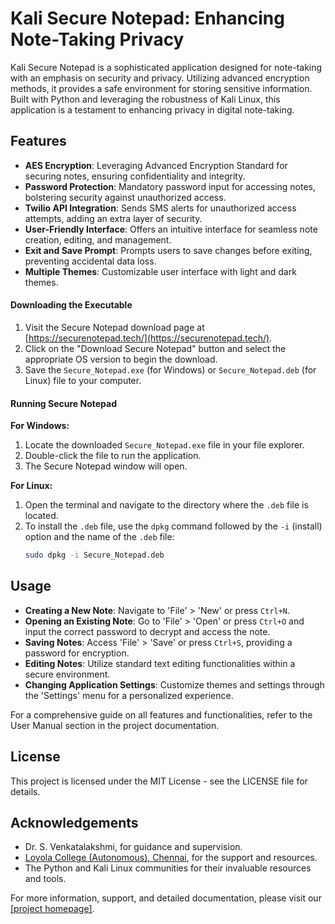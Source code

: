 # Kali Secure Notepad: Enhancing Note-Taking Privacy

Kali Secure Notepad is a sophisticated application designed for note-taking with an emphasis on security and privacy. Utilizing advanced encryption methods, it provides a safe environment for storing sensitive information. Built with Python and leveraging the robustness of Kali Linux, this application is a testament to enhancing privacy in digital note-taking.

## Features

- **AES Encryption**: Leveraging Advanced Encryption Standard for securing notes, ensuring confidentiality and integrity.
- **Password Protection**: Mandatory password input for accessing notes, bolstering security against unauthorized access.
- **Twilio API Integration**: Sends SMS alerts for unauthorized access attempts, adding an extra layer of security.
- **User-Friendly Interface**: Offers an intuitive interface for seamless note creation, editing, and management.
- **Exit and Save Prompt**: Prompts users to save changes before exiting, preventing accidental data loss.
- **Multiple Themes**: Customizable user interface with light and dark themes.

#### Downloading the Executable

1. Visit the Secure Notepad download page at [https://securenotepad.tech/](https://securenotepad.tech/).
2. Click on the "Download Secure Notepad" button and select the appropriate OS version to begin the download.
3. Save the `Secure_Notepad.exe` (for Windows) or `Secure_Notepad.deb` (for Linux) file to your computer.

#### Running Secure Notepad

**For Windows:**

1. Locate the downloaded `Secure_Notepad.exe` file in your file explorer.
2. Double-click the file to run the application.
3. The Secure Notepad window will open.

**For Linux:**

1. Open the terminal and navigate to the directory where the `.deb` file is located.
2. To install the `.deb` file, use the `dpkg` command followed by the `-i` (install) option and the name of the `.deb` file:
   ```bash
   sudo dpkg -i Secure_Notepad.deb

## Usage

- **Creating a New Note**: Navigate to 'File' > 'New' or press `Ctrl+N`.
- **Opening an Existing Note**: Go to 'File' > 'Open' or press `Ctrl+O` and input the correct password to decrypt and access the note.
- **Saving Notes**: Access 'File' > 'Save' or press `Ctrl+S`, providing a password for encryption.
- **Editing Notes**: Utilize standard text editing functionalities within a secure environment.
- **Changing Application Settings**: Customize themes and settings through the 'Settings' menu for a personalized experience.

For a comprehensive guide on all features and functionalities, refer to the User Manual section in the project documentation.

## License

This project is licensed under the MIT License - see the LICENSE file for details.

## Acknowledgements

- Dr. S. Venkatalakshmi, for guidance and supervision.
- [Loyola College (Autonomous), Chennai](https://www.loyolacollege.edu/), for the support and resources.
- The Python and Kali Linux communities for their invaluable resources and tools.

For more information, support, and detailed documentation, please visit our [[project homepage]](https://securenotepad.tech/).
